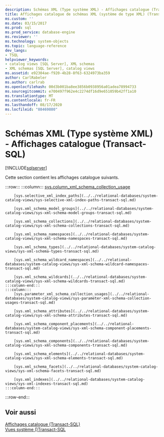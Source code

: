```yaml
---
description: Schémas XML (Type système XML) - Affichages catalogue (Transact-SQL)
title: Affichages catalogue de schémas XML (système de type XML) (Transact-SQL) | Microsoft Docs
ms.custom: ''
ms.date: 03/15/2017
ms.prod: sql
ms.prod_service: database-engine
ms.reviewer: ''
ms.technology: system-objects
ms.topic: language-reference
dev_langs:
- TSQL
helpviewer_keywords:
- catalog views [SQL Server], XML schemas
- XML schemas [SQL Server], catalog views
ms.assetid: e92304ae-f920-4b28-8f63-6324973ba359
author: CarlRabeler
ms.author: carlrab
ms.openlocfilehash: 00d3b001ba8ee3856b0938956a01adea78994733
ms.sourcegitcommit: e700497f962e4c2274df16d9e651059b42ff1a10
ms.translationtype: MT
ms.contentlocale: fr-FR
ms.lasthandoff: 08/17/2020
ms.locfileid: "88469880"
---
```

# <a name="xml-schemas-xml-type-system-catalog-views-transact-sql"></a>Schémas XML (Type système XML) - Affichages catalogue (Transact-SQL)
[!INCLUDE[sqlserver](../../includes/applies-to-version/sqlserver.md)]

  Cette section contient les affichages catalogue suivants.  

:::row:::
    :::column:::
        [sys.column_xml_schema_collection_usage](../../relational-databases/system-catalog-views/sys-column-xml-schema-collection-usages-transact-sql.md)
        
        [sys.selective_xml_index_paths](../../relational-databases/system-catalog-views/sys-selective-xml-index-paths-transact-sql.md)
        
        [sys.xml_schema_model_groups](../../relational-databases/system-catalog-views/sys-xml-schema-model-groups-transact-sql.md)
        
        [sys.xml_schema_collections](../../relational-databases/system-catalog-views/sys-xml-schema-collections-transact-sql.md)
        
        [sys.xml_schema_namespaces](../../relational-databases/system-catalog-views/sys-xml-schema-namespaces-transact-sql.md)
        
        [sys.xml_schema_types](../../relational-databases/system-catalog-views/sys-xml-schema-types-transact-sql.md)
        
        [sys.xml_schema_wildcard_namespaces](../../relational-databases/system-catalog-views/sys-xml-schema-wildcard-namespaces-transact-sql.md)
        
        [sys.xml_schema_wildcards](../../relational-databases/system-catalog-views/sys-xml-schema-wildcards-transact-sql.md)
    :::column-end:::
    :::column:::
        [sys.parameter_xml_schema_collection_usages](../../relational-databases/system-catalog-views/sys-parameter-xml-schema-collection-usages-transact-sql.md)
        
        [sys.xml_schema_attributes](../../relational-databases/system-catalog-views/sys-xml-schema-attributes-transact-sql.md)
        
        [sys.xml_schema_component_placements](../../relational-databases/system-catalog-views/sys-xml-schema-component-placements-transact-sql.md)
        
        [sys.xml_schema_components](../../relational-databases/system-catalog-views/sys-xml-schema-components-transact-sql.md)
        
        [sys.xml_schema_elements](../../relational-databases/system-catalog-views/sys-xml-schema-elements-transact-sql.md)
        
        [sys.xml_schema_facets](../../relational-databases/system-catalog-views/sys-xml-schema-facets-transact-sql.md)
        
        [sys.xml_indexes](../../relational-databases/system-catalog-views/sys-xml-indexes-transact-sql.md)
    :::column-end:::
:::row-end:::
  
## <a name="see-also"></a>Voir aussi  
 [Affichages catalogue &#40;Transact-SQL&#41;](../../relational-databases/system-catalog-views/catalog-views-transact-sql.md)   
 [Vues système &#40;&#41;Transact-SQL ](https://msdn.microsoft.com/library/35a6161d-7f43-4e00-bcd3-3091f2015e90)  
  
  
